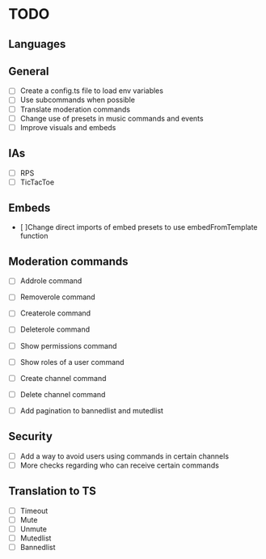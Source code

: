 # TODO

## Languages

## General

- [ ] Create a config.ts file to load env variables
- [ ] Use subcommands when possible
- [ ] Translate moderation commands
- [ ] Change use of presets in music commands and events
- [ ] Improve visuals and embeds

## IAs

- [ ] RPS
- [ ] TicTacToe

## Embeds

- [ ]Change direct imports of embed presets to use embedFromTemplate function

## Moderation commands

- [ ] Addrole command
- [ ] Removerole command
- [ ] Createrole command
- [ ] Deleterole command
- [ ] Show permissions command
- [ ] Show roles of a user command
- [ ] Create channel command
- [ ] Delete channel command

- [ ] Add pagination to bannedlist and mutedlist

## Security

- [ ] Add a way to avoid users using commands in certain channels
- [ ] More checks regarding who can receive certain commands

## Translation to TS

- [ ] Timeout
- [ ] Mute
- [ ] Unmute
- [ ] Mutedlist
- [ ] Bannedlist
